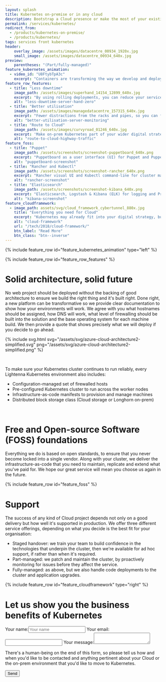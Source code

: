 ```yaml
---
layout: splash
title: Kubernetes on-premise or in any cloud
description: Bootstrap a Cloud presence or make the most of your existing tin with a standardised platform.  Our part or fully-managed, on-premise or any-cloud Kubernetes offerings give you improved reliability and resilience, reduced Operations costs and a migration path to the Cloud.
permalink: /services/kubernetes/
redirect_from:
  - /products/kubernetes-on-premise/
  - /products/kubernetes/
tags: services front kubernetes
header:
    overlay_image: /assets/images/datacentre_00934_1920x.jpg
    small_image: /assets/images/datacentre_00934_640x.jpg
preview:
    parentheses: "(Part/fully-managed)"
feature_kubernetes_animation:
  - video_id: "U8FtybTpA3c"
    excerpt: "Containers are transforming the way we develop and deploy code, but managing them in production requires a variety of skills.  We specialise in Cloud platforms, so you can concentrate on the core business activity that adds value to your customers.  We offer an array of services ranging from a simple out-of-the-box installation and setup of an on-prem Kubernetes cluster, through to a complete managed service including low-level patching, software updates and even attended deployments."
feature_row_features:
  - title: "Less downtime"
    image_path: /assets/images/superhand_14154_12899_640x.jpg
    excerpt: "By using rolling deployments, you can reduce your service downtime to zero."
    alt: "less-downtime-server-hand-zero"
  - title: "Better utilisation"
    image_path: /assets/images/managedatacentre_157315_640x.jpg
    excerpt: "Fewer distractions from the racks and pipes, so you can focus on delivering business value."
    alt: "better-utilisation-server-monitoring"
  - title: "Route to Cloud"
    image_path: /assets/images/curvyroad_01246_640x.jpg
    excerpt: 'Make on-prem Kubernetes part of your wider digital strategy, perhaps as a 2-5 year stop-gap before migrating to the Cloud.'
    alt: "route-to-cloud-highway-traffic"
feature_foss:
  - title: "Puppet"
    image_path: /assets/screenshots/screenshot-puppetboard_640x.png
    excerpt: "Puppetboard as a user interface (UI) for Puppet and PuppetDB"
    alt: "puppetboard-screenshot"
  - title: "Rancher and Kubectl"
    image_path: /assets/screenshots/screenshot-rancher_640x.png
    excerpt: "Rancher visual UI and Kubectl command-line for cluster maintenance and deployments"
    alt: "rancher-screenshot"
  - title: "Elasticsearch"
    image_path: /assets/screenshots/screenshot-kibana_640x.png
    excerpt: "Elasticsearch, Logstash & Kibana (ELK) for logging and Prometheus & AlertManager for monitoring"
    alt: "kibana-screenshot"
feature_cloudframework:
  - image_path: assets/svg/cloud_framework_cybertunnel_880x.jpg
    title: "Everything you need for Cloud"
    excerpt: "Kubernetes may already fit into your digital strategy, but if you'd like advice on how to integrate an on-prem cluster into your existing Cloud infrastructure, please [get in touch](/contact/).  Our consultants can bring to bear years of experience in Cloud adoption to help your business take on the right mix of services from hyperscale providers such as AWS, Google Cloud and Microsoft Azure."
    alt: "cloud-framework"
    url: "/tech/2018/cloud-framework/"
    btn_label: "Read More"
    btn_class: "btn--inverse"
---
```


<style>
    /* hack page title for alignment on this particular image */
    h1.page__title {
        padding-top: 1.0em;
    }
</style>

{% include feature_row id="feature_kubernetes_animation" type="left" %}

{% include feature_row id="feature_row_features" %}

# Solid architecture, solid future

No web project should be deployed without the backing of good architecture to ensure we build the right thing and it's built right.  Done right, a new platform can be transformative so we provide clear documentation to show how your environments will work.  We agree with you what hostnames should be assigned, how DNS will work, what level of firewalling should be built into the solution and the base operating system for each machine build.  We then provide a quote that shows precisely what we will deploy if you decide to go ahead.

{% include svg.html svg="/assets/svg/azure-cloud-architecture2-simplified.svg"  png="/assets/svg/azure-cloud-architecture2-simplified.png" %}

<div class="feature__wrapper">&nbsp;</div>

To make sure your Kubernetes cluster continues to run reliably, every Lightenna Kubernetes environment also includes:
* Configuration-managed set of firewalled hosts
* Pre-configured Kubernetes cluster to run across the worker nodes
* Infrastructure-as-code manifests to provision and manage machines
* Distributed block storage class (Cloud storage or Longhorn on-prem)

<div class="feature__wrapper">&nbsp;</div>

# Free and Open-source Software (FOSS) foundations

Everything we do is based on open standards, to ensure that you never become locked into a single vendor.
Along with your cluster, we deliver the infrastructure-as-code that you need to maintain, replicate and extend what you've paid for.  We hope our great service will mean you choose us again in the future.

{% include feature_row id="feature_foss" %}

# Support

The success of any kind of Cloud project depends not only on a good delivery but how well it\'s supported in production.  We offer three different service offerings, depending on what you decide is the best fit for your organisation:
* Staged handover: we train your team to build confidence in the technologies that underpin the cluster, then we're available for ad hoc support, if rather than when it's required.
* Part-managed: we patch and maintain the cluster, by proactively monitoring for issues before they affect the service.
* Fully-managed: as above, but we also handle code deployments to the cluster and application upgrades.

{% include feature_row id="feature_cloudframework" type="right" %}

# Let us show you the business benefits of Kubernetes

<a name="form" />
<form action="https://formspree.io/f/xqaebqzd" method="POST">
    <label>Your name:<input type="text" name="name" placeholder="Your name"></label>
    <label>Your email:<input type="email" name="email"></label>
    <label>Your message:<textarea name="message"></textarea></label>
    <p>There's a human-being on the end of this form, so please tell us how and when you'd like to be contacted
    and anything pertinent about your Cloud or the on-prem environment that you'd like to move to Kubernetes.</p>
    <button type="submit" class="btn btn--primary btn--large">Send</button>
</form>
<div stlye="clear:both;">&nbsp;</div>